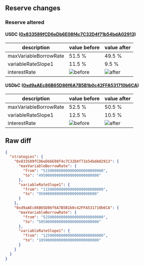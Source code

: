 ## Reserve changes

### Reserve altered

#### USDC ([0x833589fCD6eDb6E08f4c7C32D4f71b54bdA02913](https://basescan.org/address/0x833589fCD6eDb6E08f4c7C32D4f71b54bdA02913))

| description | value before | value after |
| --- | --- | --- |
| maxVariableBorrowRate | 51.5 % | 49.5 % |
| variableRateSlope1 | 11.5 % | 9.5 % |
| interestRate | ![before](https://dash.onaave.com/api/static?variableRateSlope1=115000000000000000000000000&variableRateSlope2=400000000000000000000000000&optimalUsageRatio=900000000000000000000000000&baseVariableBorrowRate=0&maxVariableBorrowRate=515000000000000000000000000) | ![after](https://dash.onaave.com/api/static?variableRateSlope1=95000000000000000000000000&variableRateSlope2=400000000000000000000000000&optimalUsageRatio=900000000000000000000000000&baseVariableBorrowRate=0&maxVariableBorrowRate=495000000000000000000000000) |

#### USDbC ([0xd9aAEc86B65D86f6A7B5B1b0c42FFA531710b6CA](https://basescan.org/address/0xd9aAEc86B65D86f6A7B5B1b0c42FFA531710b6CA))

| description | value before | value after |
| --- | --- | --- |
| maxVariableBorrowRate | 52.5 % | 50.5 % |
| variableRateSlope1 | 12.5 % | 10.5 % |
| interestRate | ![before](https://dash.onaave.com/api/static?variableRateSlope1=125000000000000000000000000&variableRateSlope2=400000000000000000000000000&optimalUsageRatio=900000000000000000000000000&baseVariableBorrowRate=0&maxVariableBorrowRate=525000000000000000000000000) | ![after](https://dash.onaave.com/api/static?variableRateSlope1=105000000000000000000000000&variableRateSlope2=400000000000000000000000000&optimalUsageRatio=900000000000000000000000000&baseVariableBorrowRate=0&maxVariableBorrowRate=505000000000000000000000000) |

## Raw diff

```json
{
  "strategies": {
    "0x833589fCD6eDb6E08f4c7C32D4f71b54bdA02913": {
      "maxVariableBorrowRate": {
        "from": "515000000000000000000000000",
        "to": "495000000000000000000000000"
      },
      "variableRateSlope1": {
        "from": "115000000000000000000000000",
        "to": "95000000000000000000000000"
      }
    },
    "0xd9aAEc86B65D86f6A7B5B1b0c42FFA531710b6CA": {
      "maxVariableBorrowRate": {
        "from": "525000000000000000000000000",
        "to": "505000000000000000000000000"
      },
      "variableRateSlope1": {
        "from": "125000000000000000000000000",
        "to": "105000000000000000000000000"
      }
    }
  }
}
```